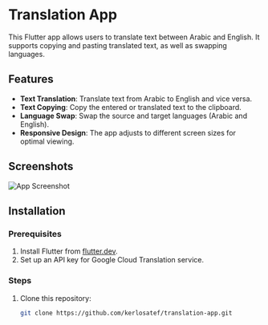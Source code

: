 # Translation App

This Flutter app allows users to translate text between Arabic and English. It supports copying and pasting translated text, as well as swapping languages.

## Features

- **Text Translation**: Translate text from Arabic to English and vice versa.
- **Text Copying**: Copy the entered or translated text to the clipboard.
- **Language Swap**: Swap the source and target languages (Arabic and English).
- **Responsive Design**: The app adjusts to different screen sizes for optimal viewing.

## Screenshots

![App Screenshot](assets/screenshots/app_screenshot.png)

## Installation

### Prerequisites

1. Install Flutter from [flutter.dev](https://flutter.dev).
2. Set up an API key for Google Cloud Translation service.

### Steps

1. Clone this repository:

   ```bash
   git clone https://github.com/kerlosatef/translation-app.git
